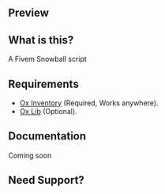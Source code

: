 ## Preview


## What is this?

A Fivem Snowball script 

## Requirements

* <a href='https://github.com/overextended/ox_inventory/releases'>Ox Inventory</a> (Required, Works anywhere).
* <a href='https://github.com/overextended/ox_lib/releases/'>Ox Lib</a> (Optional).

## Documentation

Coming soon

## Need Support?

